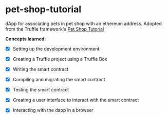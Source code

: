 # pet-shop-tutorial
dApp for associating pets in pet shop with an ethereum address. Adopted from the Truffle framework's [Pet Shop Tutorial](http://truffleframework.com/tutorials/pet-shop)

**Concepts learned:**

- [x] Setting up the development environment

- [x] Creating a Truffle project using a Truffle Box

- [x] Writing the smart contract

- [x] Compiling and migrating the smart contract

- [x] Testing the smart contract

- [x] Creating a user interface to interact with the smart contract

- [x] Interacting with the dapp in a browser
